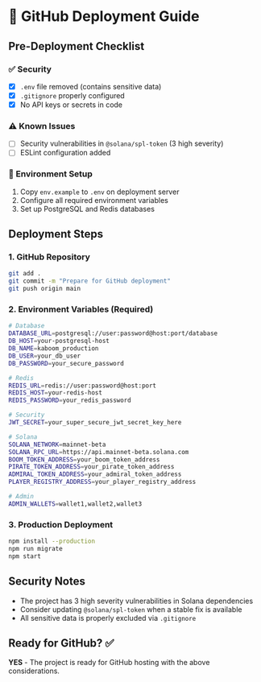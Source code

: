 # 🚀 GitHub Deployment Guide

## Pre-Deployment Checklist

### ✅ Security
- [x] `.env` file removed (contains sensitive data)
- [x] `.gitignore` properly configured
- [x] No API keys or secrets in code

### ⚠️ Known Issues
- [ ] Security vulnerabilities in `@solana/spl-token` (3 high severity)
- [ ] ESLint configuration added

### 🔧 Environment Setup
1. Copy `env.example` to `.env` on deployment server
2. Configure all required environment variables
3. Set up PostgreSQL and Redis databases

## Deployment Steps

### 1. GitHub Repository
```bash
git add .
git commit -m "Prepare for GitHub deployment"
git push origin main
```

### 2. Environment Variables (Required)
```bash
# Database
DATABASE_URL=postgresql://user:password@host:port/database
DB_HOST=your-postgresql-host
DB_NAME=kaboom_production
DB_USER=your_db_user
DB_PASSWORD=your_secure_password

# Redis
REDIS_URL=redis://user:password@host:port
REDIS_HOST=your-redis-host
REDIS_PASSWORD=your_redis_password

# Security
JWT_SECRET=your_super_secure_jwt_secret_key_here

# Solana
SOLANA_NETWORK=mainnet-beta
SOLANA_RPC_URL=https://api.mainnet-beta.solana.com
BOOM_TOKEN_ADDRESS=your_boom_token_address
PIRATE_TOKEN_ADDRESS=your_pirate_token_address
ADMIRAL_TOKEN_ADDRESS=your_admiral_token_address
PLAYER_REGISTRY_ADDRESS=your_player_registry_address

# Admin
ADMIN_WALLETS=wallet1,wallet2,wallet3
```

### 3. Production Deployment
```bash
npm install --production
npm run migrate
npm start
```

## Security Notes
- The project has 3 high severity vulnerabilities in Solana dependencies
- Consider updating `@solana/spl-token` when a stable fix is available
- All sensitive data is properly excluded via `.gitignore`

## Ready for GitHub? ✅
**YES** - The project is ready for GitHub hosting with the above considerations.
